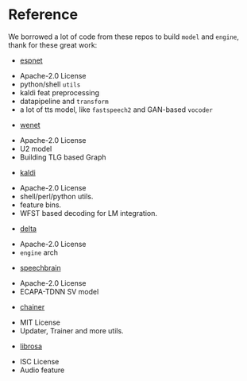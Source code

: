 # Reference

We borrowed a lot of code from these repos to build `model` and `engine`, thank for these great work:

* [espnet](https://github.com/espnet/espnet/blob/master/LICENSE)
- Apache-2.0 License
- python/shell `utils`
- kaldi feat preprocessing
- datapipeline and `transform`
- a lot of tts model, like `fastspeech2` and GAN-based `vocoder`

* [wenet](https://github.com/wenet-e2e/wenet/blob/main/LICENSE)
- Apache-2.0 License
- U2 model
- Building TLG based Graph

* [kaldi](https://github.com/kaldi-asr/kaldi/blob/master/COPYING)
- Apache-2.0 License
- shell/perl/python utils.
- feature bins.
- WFST based decoding for LM integration.

* [delta](https://github.com/Delta-ML/delta/blob/master/LICENSE)
- Apache-2.0 License
- `engine` arch

* [speechbrain](https://github.com/speechbrain/speechbrain/blob/develop/LICENSE)
- Apache-2.0 License
- ECAPA-TDNN SV model

* [chainer](https://github.com/chainer/chainer/blob/master/LICENSE)
- MIT License
- Updater, Trainer and more utils.

* [librosa](https://github.com/librosa/librosa/blob/main/LICENSE.md)
- ISC License
- Audio feature
